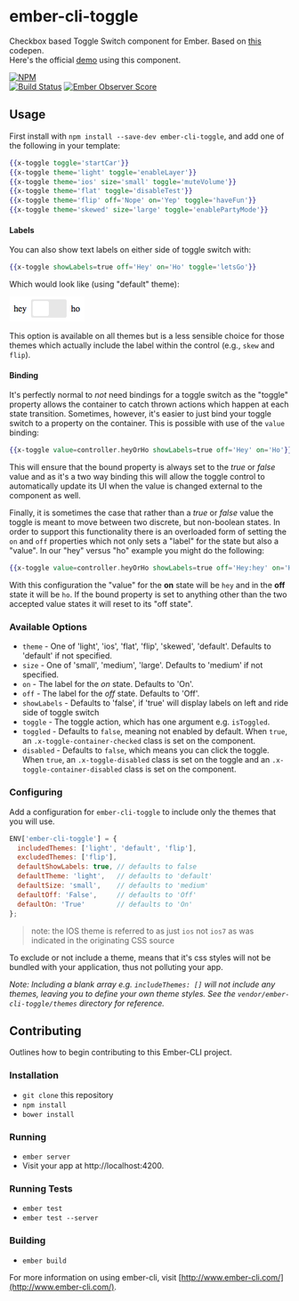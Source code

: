 # ember-cli-toggle

Checkbox based Toggle Switch component for Ember.
Based on [this](http://codepen.io/mallendeo/pen/eLIiG/) codepen.  
Here's the official [demo] using this component.

[![NPM][npm-badge]][npm-badge-url]  
[![Build Status][travis-badge]][travis-badge-url]
[![Ember Observer Score][ember-observer-badge]][ember-observer-url]

## Usage

First install with `npm install --save-dev ember-cli-toggle`, and add one of the following
in your template:

```hbs
{{x-toggle toggle='startCar'}}
{{x-toggle theme='light' toggle='enableLayer'}}
{{x-toggle theme='ios' size='small' toggle='muteVolume'}}
{{x-toggle theme='flat' toggle='disableTest'}}
{{x-toggle theme='flip' off='Nope' on='Yep' toggle='haveFun'}}
{{x-toggle theme='skewed' size='large' toggle='enablePartyMode'}}
```

#### Labels
You can also show text labels on either side of toggle switch with:
````hbs
{{x-toggle showLabels=true off='Hey' on='Ho' toggle='letsGo'}}
````
Which would look like (using "default" theme):

![ ](vendor/ember-cli-toggle/example-images/show-labels.png)

This option is available on all themes but is a less sensible choice for those themes which actually
include the label within the control (e.g., `skew` and `flip`).

#### Binding ####

It's perfectly normal to *not* need bindings for a toggle switch as the "toggle" property allows the container to catch thrown actions
which happen at each state transition. Sometimes, however, it's easier to just bind your toggle switch to a property on the container. This is possible with use of the `value` binding:

````hbs
{{x-toggle value=controller.heyOrHo showLabels=true off='Hey' on='Ho'}}
````

This will ensure that the bound property is always set to the *true* or *false* value and as it's a two way binding this will allow the toggle
control to automatically update its UI when the value is changed external to the component as well.

Finally, it is sometimes the case that rather than a *true* or *false* value the toggle is meant to move between two discrete, but non-boolean states.
In order to support this functionality there is an overloaded form of setting the `on` and `off` properties which not only sets a "label"
for the state but also a "value". In our "hey" versus "ho" example you might do the following:

````hbs
{{x-toggle value=controller.heyOrHo showLabels=true off='Hey:hey' on='Ho:ho'}}
````

With this configuration the "value" for the **on** state will be `hey` and in the **off** state it will be `ho`. If the bound property
is set to anything other than the two accepted value states it will reset to its "off state".

### Available Options

* `theme` - One of 'light', 'ios', 'flat', 'flip', 'skewed', 'default'.
            Defaults to 'default' if not specified.
* `size` -  One of 'small', 'medium', 'large'.
            Defaults to 'medium' if not specified.
* `on` - The label for the *on* state. Defaults to 'On'.
* `off` - The label for the *off* state. Defaults to 'Off'.
* `showLabels` - Defaults to 'false', if 'true' will display labels on left and ride side of toggle switch
* `toggle` - The toggle action, which has one argument e.g. `isToggled`.
* `toggled` - Defaults to `false`, meaning not enabled by default. When `true`, an `.x-toggle-container-checked` class is set on the component.
* `disabled` - Defaults to `false`, which means you can click the toggle.
  When `true`, an `.x-toggle-disabled` class is set on the toggle and an `.x-toggle-container-disabled` class is set on the component.

### Configuring

Add a configuration for `ember-cli-toggle` to include only the themes that
you will use.

```js
ENV['ember-cli-toggle'] = {
  includedThemes: ['light', 'default', 'flip'],
  excludedThemes: ['flip'],
  defaultShowLabels: true, // defaults to false
  defaultTheme: 'light',   // defaults to 'default'
  defaultSize: 'small',    // defaults to 'medium'
  defaultOff: 'False',     // defaults to 'Off'
  defaultOn: 'True'        // defaults to 'On'
};
```
> note: the IOS theme is referred to as just `ios` not `ios7` as was indicated in the originating CSS source

To exclude or not include a theme, means that it's css styles will not be bundled with
your application, thus not polluting your app.

_Note: Including a blank array e.g. `includeThemes: []` will not include any themes, leaving
you to define your own theme styles. See the `vendor/ember-cli-toggle/themes` directory
for reference._

## Contributing

Outlines how to begin contributing to this Ember-CLI project.

### Installation

* `git clone` this repository
* `npm install`
* `bower install`

### Running

* `ember server`
* Visit your app at http://localhost:4200.

### Running Tests

* `ember test`
* `ember test --server`

### Building

* `ember build`

For more information on using ember-cli, visit [http://www.ember-cli.com/](http://www.ember-cli.com/).

[npm-badge]: https://nodei.co/npm/ember-cli-toggle.png?downloads=true&stars=true
[npm-badge-url]: https://nodei.co/npm/ember-cli-toggle/
[travis-badge]: https://travis-ci.org/knownasilya/ember-cli-toggle.svg
[travis-badge-url]: https://travis-ci.org/knownasilya/ember-cli-toggle
[ember-observer-badge]: http://emberobserver.com/badges/ember-cli-toggle.svg
[ember-observer-url]: http://emberobserver.com/addons/ember-cli-toggle
[demo]: http://knownasilya.github.io/ember-cli-toggle/
